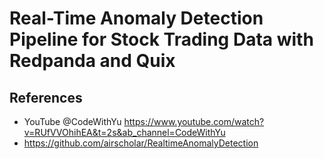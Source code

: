 # Real-Time Anomaly Detection Pipeline for Stock Trading Data with Redpanda and Quix

## References

- YouTube @CodeWithYu https://www.youtube.com/watch?v=RUfVVOhihEA&t=2s&ab_channel=CodeWithYu
- https://github.com/airscholar/RealtimeAnomalyDetection